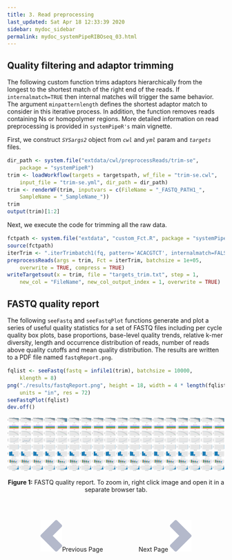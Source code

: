 ```yaml
---
title: 3. Read preprocessing
last_updated: Sat Apr 18 12:33:39 2020
sidebar: mydoc_sidebar
permalink: mydoc_systemPipeRIBOseq_03.html
---
```


## Quality filtering and adaptor trimming

The following custom function trims adaptors hierarchically from the longest to
the shortest match of the right end of the reads. If `internalmatch=TRUE` then internal matches will trigger the same behavior. The argument `minpatternlength` defines the shortest adaptor match to consider in this iterative process. In addition, the function removes reads containing Ns or homopolymer regions. More detailed information on read preprocessing is provided in `systemPipeR's` main vignette.

First, we construct _`SYSargs2`_ object from _`cwl`_ and _`yml`_ param and _`targets`_ files.


```r
dir_path <- system.file("extdata/cwl/preprocessReads/trim-se", 
    package = "systemPipeR")
trim <- loadWorkflow(targets = targetspath, wf_file = "trim-se.cwl", 
    input_file = "trim-se.yml", dir_path = dir_path)
trim <- renderWF(trim, inputvars = c(FileName = "_FASTQ_PATH1_", 
    SampleName = "_SampleName_"))
trim
output(trim)[1:2]
```

Next, we execute the code for trimming all the raw data. 


```r
fctpath <- system.file("extdata", "custom_Fct.R", package = "systemPipeR")
source(fctpath)
iterTrim <- ".iterTrimbatch1(fq, pattern='ACACGTCT', internalmatch=FALSE, minpatternlength=6, Nnumber=1, polyhomo=50, minreadlength=16, maxreadlength=101)"
preprocessReads(args = trim, Fct = iterTrim, batchsize = 1e+05, 
    overwrite = TRUE, compress = TRUE)
writeTargetsout(x = trim, file = "targets_trim.txt", step = 1, 
    new_col = "FileName", new_col_output_index = 1, overwrite = TRUE)
```

## FASTQ quality report

The following `seeFastq` and `seeFastqPlot` functions generate and plot a series of
useful quality statistics for a set of FASTQ files including per cycle quality
box plots, base proportions, base-level quality trends, relative k-mer
diversity, length and occurrence distribution of reads, number of reads above
quality cutoffs and mean quality distribution. The results are written to a PDF file named `fastqReport.png`.


```r
fqlist <- seeFastq(fastq = infile1(trim), batchsize = 10000, 
    klength = 8)
png("./results/fastqReport.png", height = 18, width = 4 * length(fqlist), 
    units = "in", res = 72)
seeFastqPlot(fqlist)
dev.off()
```

![](./pages/mydoc/systemPipeRIBOseq_files/fastqReport.png)
<div align="center"><b>Figure 1:</b> FASTQ quality report. To zoom in, right click image and open it in a separate browser tab. </div>

<br><br><center><a href="mydoc_systemPipeRIBOseq_02.html"><img src="images/left_arrow.png" alt="Previous page."></a>Previous Page &nbsp; &nbsp; &nbsp; &nbsp; &nbsp; &nbsp; &nbsp; &nbsp; &nbsp; &nbsp; Next Page
<a href="mydoc_systemPipeRIBOseq_04.html"><img src="images/right_arrow.png" alt="Next page."></a></center>
